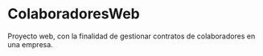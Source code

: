 # ColaboradoresWeb
Proyecto web, con la finalidad de gestionar contratos de colaboradores en una empresa.
